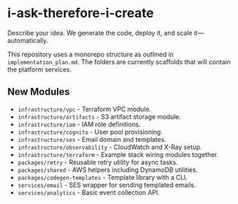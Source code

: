 # i-ask-therefore-i-create
Describe your idea. We generate the code, deploy it, and scale it—automatically.

This repository uses a monorepo structure as outlined in `implementation_plan.md`.
The folders are currently scaffolds that will contain the platform services.

## New Modules

- `infrastructure/vpc` - Terraform VPC module.
- `infrastructure/artifacts` - S3 artifact storage module.
- `infrastructure/iam` - IAM role definitions.
- `infrastructure/cognito` - User pool provisioning.
- `infrastructure/ses` - Email domain and templates.
- `infrastructure/observability` - CloudWatch and X-Ray setup.
- `infrastructure/terraform` - Example stack wiring modules together.
- `packages/retry` - Reusable retry utility for async tasks.
- `packages/shared` - AWS helpers including DynamoDB utilities.
- `packages/codegen-templates` - Template library with a CLI.
- `services/email` - SES wrapper for sending templated emails.
- `services/analytics` - Basic event collection API.

